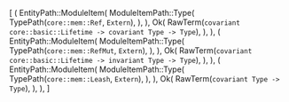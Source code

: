 [
    (
        EntityPath::ModuleItem(
            ModuleItemPath::Type(
                TypePath(`core::mem::Ref`, `Extern`),
            ),
        ),
        Ok(
            RawTerm(`covariant core::basic::Lifetime -> covariant Type -> Type`),
        ),
    ),
    (
        EntityPath::ModuleItem(
            ModuleItemPath::Type(
                TypePath(`core::mem::RefMut`, `Extern`),
            ),
        ),
        Ok(
            RawTerm(`covariant core::basic::Lifetime -> invariant Type -> Type`),
        ),
    ),
    (
        EntityPath::ModuleItem(
            ModuleItemPath::Type(
                TypePath(`core::mem::Leash`, `Extern`),
            ),
        ),
        Ok(
            RawTerm(`covariant Type -> Type`),
        ),
    ),
]
